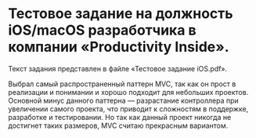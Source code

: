 # Тестовое задание на должность iOS/macOS разработчика в компании «Productivity Inside».

Текст задания представлен в файле «Тестовое задание iOS.pdf».

Выбрал самый распространенный паттерн MVC, так как он прост в реализации и понимании и хорошо подходит для небольших проектов. Основной минус данного паттерна — разрастание контроллера при увеличении самого проекта, что приводит к сложностям в поддержке, разработке и тестировании. Но так как данный проект никогда не достигнет таких размеров, MVC считаю прекрасным вариантом.
